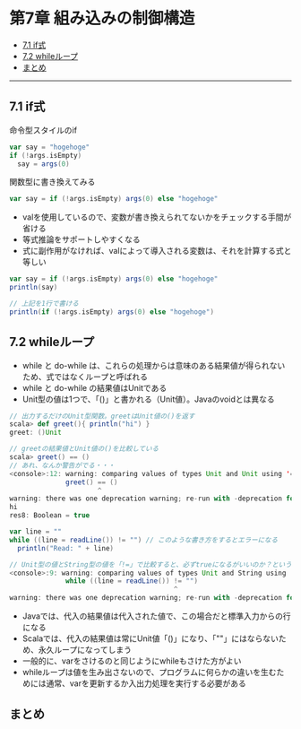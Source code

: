 # 第7章 組み込みの制御構造
* [7.1 if式](#7.1)
* [7.2 whileループ](#7.2)
* [まとめ](#matome)

---

<a name="7.1"></a>
## 7.1 if式
命令型スタイルのif
```scala
var say = "hogehoge"
if (!args.isEmpty)
  say = args(0)
```

関数型に書き換えてみる
```scala
var say = if (!args.isEmpty) args(0) else "hogehoge"
```
* valを使用しているので、変数が書き換えられてないかをチェックする手間が省ける
* 等式推論をサポートしやすくなる
* 式に副作用がなければ、valによって導入される変数は、それを計算する式と等しい

```scala
var say = if (!args.isEmpty) args(0) else "hogehoge"
println(say)

// 上記を1行で書ける
println(if (!args.isEmpty) args(0) else "hogehoge")
```


<a name="7.2"></a>
## 7.2 whileループ
* while と do-while は、これらの処理からは意味のある結果値が得られないため、式ではなくループと呼ばれる
* while と do-while の結果値はUnitである
* Unit型の値は1つで、「()」と書かれる（Unit値）。Javaのvoidとは異なる

```scala
// 出力するだけのUnit型関数。greetはUnit値の()を返す
scala> def greet(){ println("hi") }
greet: ()Unit

// greetの結果値とUnit値の()を比較している
scala> greet() == ()
// あれ、なんか警告がでる・・・
<console>:12: warning: comparing values of types Unit and Unit using '==' will always yield true
              greet() == ()
                      ^
warning: there was one deprecation warning; re-run with -deprecation for details
hi
res8: Boolean = true
```

```scala
var line = ""
while ((line = readLine()) != "") // このような書き方をするとエラーになる
  println("Read: " + line)

// Unit型の値とString型の値を「!=」で比較すると、必ずtrueになるがいいのか？という警告
<console>:9: warning: comparing values of types Unit and String using '!=' will always yield true
              while ((line = readLine()) != "")
                                         ^
warning: there was one deprecation warning; re-run with -deprecation for details
```
* Javaでは、代入の結果値は代入された値で、この場合だと標準入力からの行になる
* Scalaでは、代入の結果値は常にUnit値「()」になり、「""」にはならないため、永久ループになってしまう
* 一般的に、varをさけるのと同じようにwhileもさけた方がよい
* whileループは値を生み出さないので、プログラムに何らかの違いを生むためには通常、varを更新するか入出力処理を実行する必要がある









<a name="matome"></a>
## まとめ
